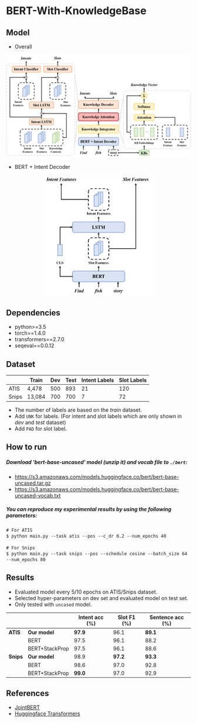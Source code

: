 # BERT-With-KnowledgeBase

## Model

- Overall
<p float="left" align="center">
    <img width="600" src="res/model.png" />
</p>

- BERT + Intent Decoder
<p float="left" align="center">
    <img width="300" src="res/layer_1.png" />
</p>

## Dependencies

- python>=3.5
- torch==1.4.0
- transformers==2.7.0
- seqeval==0.0.12

## Dataset

|       | Train  | Dev | Test | Intent Labels | Slot Labels |
| ----- | ------ | --- | ---- | ------------- | ----------- |
| ATIS  | 4,478  | 500 | 893  | 21            | 120         |
| Snips | 13,084 | 700 | 700  | 7             | 72          |

- The number of labels are based on the _train_ dataset.
- Add `UNK` for labels. (For intent and slot labels which are only shown in _dev_ and _test_ dataset)
- Add `PAD` for slot label.

## How to run

##### Download 'bert-base-uncased' model (unzip it) and vocab file to `./bert`: 
- https://s3.amazonaws.com/models.huggingface.co/bert/bert-base-uncased.tar.gz
- https://s3.amazonaws.com/models.huggingface.co/bert/bert-base-uncased-vocab.txt

##### You can reproduce my experimental results by using the following parameters:
```
# For ATIS
$ python main.py --task atis --pos --c_dr 0.2 --num_epochs 40

# For Snips
$ python main.py --task snips --pos --schedule cosine --batch_size 64 --num_epochs 80
```

## Results

- Evaluated model every 5/10 epochs on ATIS/Snips dataset.
- Selected hyper-parameters on dev set and evaluated model on test set.
- Only tested with `uncased` model.

|           |                  | Intent acc (%) | Slot F1 (%) | Sentence acc (%) |
| --------- | ---------------- | -------------- | ----------- | ---------------- |
| **ATIS**  | **Our model**    | **97.9**       | 96.1        | **89.1**         |
|           | BERT             | 97.5           | 96.1        | 88.2             |
|           | BERT+StackProp   | 97.5           | 96.1        | 88.6             |
| **Snips** | **Our model**    | 98.9           | **97.2**    | **93.3**         |
|           | BERT             | 98.6           | 97.0        | 92.8             |
|           | BERT+StackProp   | **99.0**       | 97.0        | 92.9             |

## References

- [JointBERT](https://github.com/monologg/JointBERT)
- [Huggingface Transformers](https://github.com/huggingface/transformers)
